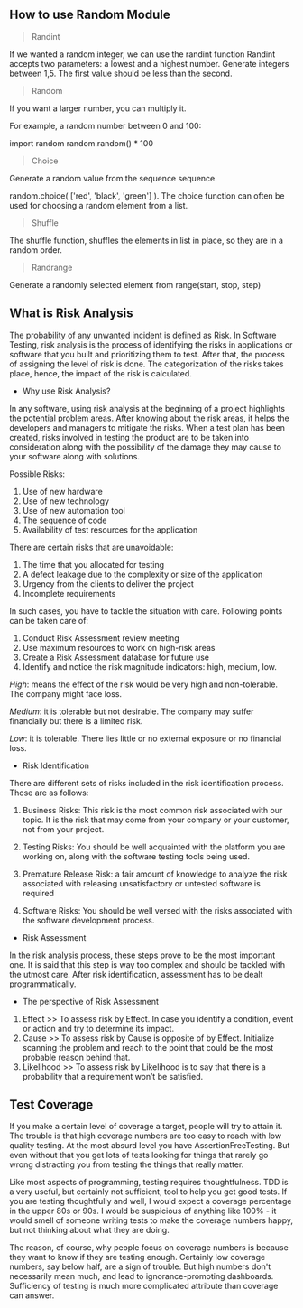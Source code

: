 ## How to use Random Module

> Randint

If we wanted a random integer, we can use the randint function Randint accepts two parameters: a lowest and a highest number. Generate integers between 1,5. The first value should be less than the second.

> Random

If you want a larger number, you can multiply it.

For example, a random number between 0 and 100:

import random
random.random() * 100

> Choice

Generate a random value from the sequence sequence.

random.choice( ['red', 'black', 'green'] ).
The choice function can often be used for choosing a random element from a list.
 
> Shuffle

The shuffle function, shuffles the elements in list in place, so they are in a random order.

> Randrange

Generate a randomly selected element from range(start, stop, step)




## What is Risk Analysis

The probability of any unwanted incident is defined as Risk. In Software Testing, risk analysis is the process of identifying the risks in applications or software that you built and prioritizing them to test. After that, the process of assigning the level of risk is done. The categorization of the risks takes place, hence, the impact of the risk is calculated.

- Why use Risk Analysis?

In any software, using risk analysis at the beginning of a project highlights the potential problem areas. After knowing about the risk areas, it helps the developers and managers to mitigate the risks. When a test plan has been created, risks involved in testing the product are to be taken into consideration along with the possibility of the damage they may cause to your software along with solutions.

Possible Risks:
1. Use of new hardware
2. Use of new technology
3. Use of new automation tool
4. The sequence of code
5. Availability of test resources for the application

There are certain risks that are unavoidable:
1. The time that you allocated for testing
2. A defect leakage due to the complexity or size of the application
3. Urgency from the clients to deliver the project
4. Incomplete requirements

In such cases, you have to tackle the situation with care. Following points can be taken care of:
1. Conduct Risk Assessment review meeting
2. Use maximum resources to work on high-risk areas
3. Create a Risk Assessment database for future use
4. Identify and notice the risk magnitude indicators: high, medium, low.

*High*: means the effect of the risk would be very high and non-tolerable. The company might face loss.

*Medium*: it is tolerable but not desirable. The company may suffer financially but there is a limited risk.

*Low*: it is tolerable. There lies little or no external exposure or no financial loss.

- Risk Identification

There are different sets of risks included in the risk identification process. Those are as follows:

1. Business Risks: This risk is the most common risk associated with our topic. It is the risk that may come from your company or your customer, not from your project.

2. Testing Risks: You should be well acquainted with the platform you are working on, along with the software testing tools being used.

3. Premature Release Risk: a fair amount of knowledge to analyze the risk associated with releasing unsatisfactory or untested software is required

4. Software Risks: You should be well versed with the risks associated with the software development process.

- Risk Assessment

In the risk analysis process, these steps prove to be the most important one. It is said that this step is way too complex and should be tackled with the utmost care. After risk identification, assessment has to be dealt programmatically.

- The perspective of Risk Assessment

1. Effect >> To assess risk by Effect. In case you identify a condition, event or action and try to determine its impact.
2. Cause >> To assess risk by Cause is opposite of by Effect. Initialize scanning the problem and reach to the point that could be the most probable reason behind that.
3. Likelihood >> To assess risk by Likelihood is to say that there is a probability that a requirement won’t be satisfied.


## Test Coverage

If you make a certain level of coverage a target, people will try to attain it. The trouble is that high coverage numbers are too easy to reach with low quality testing. At the most absurd level you have AssertionFreeTesting. But even without that you get lots of tests looking for things that rarely go wrong distracting you from testing the things that really matter.

Like most aspects of programming, testing requires thoughtfulness. TDD is a very useful, but certainly not sufficient, tool to help you get good tests. If you are testing thoughtfully and well, I would expect a coverage percentage in the upper 80s or 90s. I would be suspicious of anything like 100% - it would smell of someone writing tests to make the coverage numbers happy, but not thinking about what they are doing.

The reason, of course, why people focus on coverage numbers is because they want to know if they are testing enough. Certainly low coverage numbers, say below half, are a sign of trouble. But high numbers don't necessarily mean much, and lead to ignorance-promoting dashboards. Sufficiency of testing is much more complicated attribute than coverage can answer.
